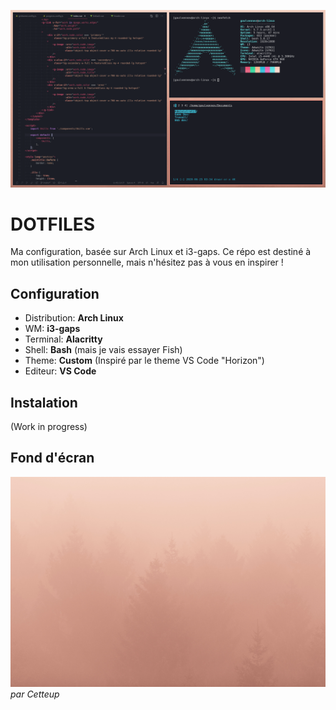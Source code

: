 ![preview](./preview.png)

# DOTFILES

Ma configuration, basée sur Arch Linux et i3-gaps. Ce répo est destiné à mon utilisation personnelle, mais n'hésitez pas à vous en inspirer !

## Configuration

- Distribution: **Arch Linux**
- WM: **i3-gaps**
- Terminal: **Alacritty**
- Shell: **Bash** (mais je vais essayer Fish)
- Theme: **Custom** (Inspiré par le theme VS Code "Horizon")
- Editeur: **VS Code**

## Instalation

(Work in progress)

## Fond d'écran

![preview](./background.jpg)
*par Cetteup*
